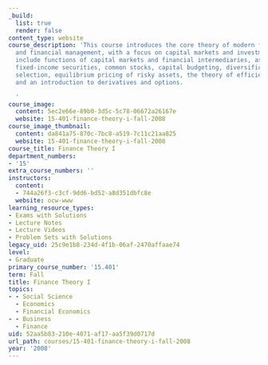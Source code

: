 ```yaml
---
_build:
  list: true
  render: false
content_type: website
course_description: 'This course introduces the core theory of modern financial economics
  and financial management, with a focus on capital markets and investments. Topics
  include functions of capital markets and financial intermediaries, asset valuation,
  fixed-income securities, common stocks, capital budgeting, diversification and portfolio
  selection, equilibrium pricing of risky assets, the theory of efficient markets,
  and an introduction to derivatives and options.

  '
course_image:
  content: 5ec2e66e-89b0-3d5c-5c78-06672a26167e
  website: 15-401-finance-theory-i-fall-2008
course_image_thumbnail:
  content: da841a75-870c-7bc8-a519-7c11c21aa825
  website: 15-401-finance-theory-i-fall-2008
course_title: Finance Theory I
department_numbers:
- '15'
extra_course_numbers: ''
instructors:
  content:
  - 744a26f3-c3cf-9dd6-bd52-a8d351dbfc8e
  website: ocw-www
learning_resource_types:
- Exams with Solutions
- Lecture Notes
- Lecture Videos
- Problem Sets with Solutions
legacy_uid: 25c9e1b8-234d-4f1b-06af-2470affaae74
level:
- Graduate
primary_course_number: '15.401'
term: Fall
title: Finance Theory I
topics:
- - Social Science
  - Economics
  - Financial Economics
- - Business
  - Finance
uid: 52aa5b83-210e-4071-af17-aa5f39d0717d
url_path: courses/15-401-finance-theory-i-fall-2008
year: '2008'
---
```

